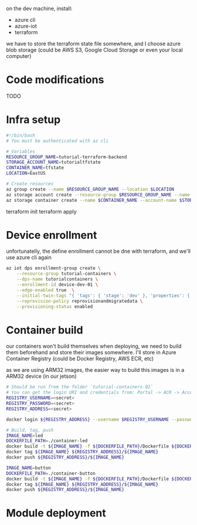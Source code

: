 on the dev machine, install:
* azure cli
* azure-iot
* terraform


we have to store the terraform state file somewhere, and I choose azure blob storage (could be AWS S3, Google Cloud Storage or even your local computer)

# Code modifications
TODO

# Infra setup

```bash
#!/bin/bash
# You must be authenticated with az cli

# Variables
RESOURCE_GROUP_NAME=tutorial-terraform-backend
STORAGE_ACCOUNT_NAME=tutorialtfstate
CONTAINER_NAME=tfstate
LOCATION=EastUS

# Create resources
az group create --name $RESOURCE_GROUP_NAME --location $LOCATION
az storage account create --resource-group $RESOURCE_GROUP_NAME --name $STORAGE_ACCOUNT_NAME --sku Standard_LRS --encryption-services blob
az storage container create --name $CONTAINER_NAME --account-name $STORAGE_ACCOUNT_NAME 
```

terraform init
terraform apply

# Device enrollment
unfortunatelly, the define enrollment cannot be dne with terraform, and we'll use azure cli again

```bash
az iot dps enrollment-group create \
    --resource-group tutorial-containers \
    --dps-name tutorialcontainers \
    --enrollment-id device-dev-01 \
    --edge-enabled true  \
    --initial-twin-tags "{ 'tags': { 'stage': 'dev' }, 'properties': { 'desired': {} } }"  \
    --reprovision-policy reprovisionandmigratedata \
    --provisioning-status enabled
```

# Container build
our containers won't build themselves when deploying, we need to build them beforehand and store their images somewhere. I'll store in Azure Container Registry (could be Docker Registry, AWS ECR, etc)

as we are using ARM32 images, the easier way to build this images is in a ARM32 device (in our jetson)

```bash
# Should be run from the folder `tutorial-containers-02`
# You can get the login URI and credentials from: Portal -> ACR -> Access keys
REGISTRY_USERNAME=<secret>
REGISTRY_PASSWORD=<secret>
REGISTRY_ADDRESS=<secret>

docker login ${REGISTRY_ADDRESS} --username $REGISTRY_USERNAME --password $REGISTRY_PASSWORD

# Build, tag, push
IMAGE_NAME=led
DOCKERFILE_PATH=./container-led
docker build -t ${IMAGE_NAME} -f ${DOCKERFILE_PATH}/Dockerfile ${DOCKERFILE_PATH}
docker tag ${IMAGE_NAME} ${REGISTRY_ADDRESS}/${IMAGE_NAME}
docker push ${REGISTRY_ADDRESS}/${IMAGE_NAME}

IMAGE_NAME=button
DOCKERFILE_PATH=./container-button
docker build -t ${IMAGE_NAME} -f ${DOCKERFILE_PATH}/Dockerfile ${DOCKERFILE_PATH}
docker tag ${IMAGE_NAME} ${REGISTRY_ADDRESS}/${IMAGE_NAME}
docker push ${REGISTRY_ADDRESS}/${IMAGE_NAME}
```

# Module deployment